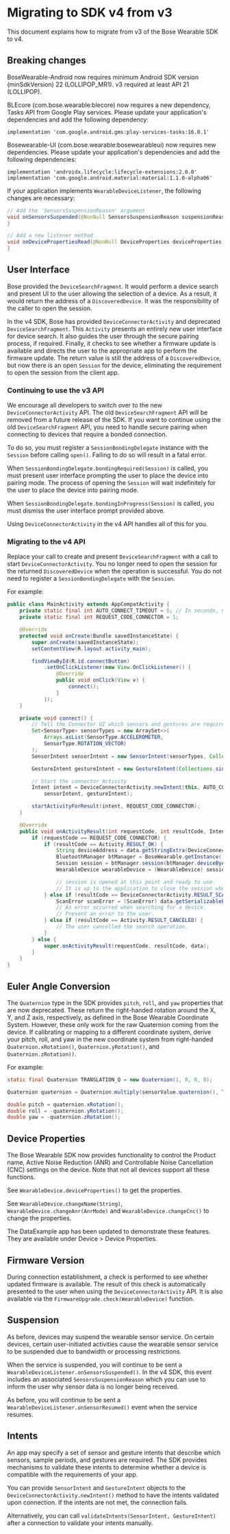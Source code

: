 # Migrating to SDK v4 from v3

This document explains how to migrate from v3 of the Bose Wearable SDK to v4.

## Breaking changes

BoseWearable-Android now requires minimum Android SDK version (minSdkVersion) 22 (LOLLIPOP_MR1). v3 required at least API 21 (LOLLIPOP).

BLEcore (com.bose.wearable:blecore) now requires a new dependency, Tasks API from Google Play services. Please update your application's dependencies and add the following dependency:
```text
implementation 'com.google.android.gms:play-services-tasks:16.0.1'
```

Bosewearable-UI (com.bose.wearable:bosewearableui) now requires new dependencies. Please update your application's dependencies and add the following dependencies:
```text
implementation 'androidx.lifecycle:lifecycle-extensions:2.0.0'
implementation 'com.google.android.material:material:1.1.0-alpha06'
```

If your application implements `WearableDeviceListener`, the following changes are necessary:
```java
// Add the 'SensorsSuspensionReason' argument
void onSensorsSuspended(@NonNull SensorsSuspensionReason suspensionReason) {
}

// Add a new listener method
void onDevicePropertiesRead(@NonNull DeviceProperties deviceProperties) {
}
```

## User Interface

Bose provided the `DeviceSearchFragment`. It would perform a device search and present UI to the user allowing the selection of a device. As a result, it would return the address of a `DiscoveredDevice`. It was the responsibility of the caller to open the session.

In the v4 SDK, Bose has provided `DeviceConnectorActivity` and deprecated `DeviceSearchFragment`. This `Activity` presents an entirely new user interface for device search. It also guides the user through the secure pairing process, if required. Finally, it checks to see whether a firmware update is available and directs the user to the appropriate app to perform the firmware update. The return value is still the address of a `DiscoveredDevice`, but now there is an open `Session` for the device, eliminating the requirement to open the session from the client app.

### Continuing to use the v3 API

We encourage all developers to switch over to the new `DeviceConnectorActivity` API. The old `DeviceSearchFragment` API will be removed from a future release of the SDK. If you want to continue using the old `DeviceSearchFragment` API, you need to handle secure pairing when connecting to devices that require a bonded connection.

To do so, you must register a `SessionBondingDelegate` instance with the `Session` before calling `open()`. Failing to do so will result in a fatal error.

When `SessionBondingDelegate.bondingRequired(Session)` is called, you must present user interface prompting the user to place the device into pairing mode. The process of opening the `Session` will wait indefinitely for the user to place the device into pairing mode.

When `SessionBondingDelegate.bondingInProgress(Session)` is called, you must dismiss the user interface prompt provided above.

Using `DeviceConnectorActivity` in the v4 API handles all of this for you.

### Migrating to the v4 API

Replace your call to create and present `DeviceSearchFragment` with a call to start `DeviceConnectorActivity`. You no longer need to open the session for the returned `DiscoveredDevice` when the operation is successful. You do not need to register a `SessionBondingDelegate` with the `Session`.

For example:

```java
public class MainActivity extends AppCompatActivity {
    private static final int AUTO_CONNECT_TIMEOUT = 5; // In seconds, use 0 to disable automatic reconnection
    private static final int REQUEST_CODE_CONNECTOR = 1;

    @Override
    protected void onCreate(Bundle savedInstanceState) {
        super.onCreate(savedInstanceState);
        setContentView(R.layout.activity_main);

        findViewById(R.id.connectButton)
            .setOnClickListener(new View.OnClickListener() {
                @Override
                public void onClick(View v) {
                    connect();
                }
            });
    }

    private void connect() {
        // Tell the Connector UI which sensors and gestures are required by the app
        Set<SensorType> sensorTypes = new ArraySet<>(
            Arrays.asList(SensorType.ACCELEROMETER,
            SensorType.ROTATION_VECTOR)
        );
        SensorIntent sensorIntent = new SensorIntent(sensorTypes, Collections.singleton(SamplePeriod._20_MS));

        GestureIntent gestureIntent = new GestureIntent(Collections.singleton(GestureType.INPUT));

        // Start the connector Activity
        Intent intent = DeviceConnectorActivity.newIntent(this, AUTO_CONNECT_TIMEOUT,
            sensorIntent, gestureIntent);

        startActivityForResult(intent, REQUEST_CODE_CONNECTOR);
    }

    @Override
    public void onActivityResult(int requestCode, int resultCode, Intent data) {
        if (requestCode == REQUEST_CODE_CONNECTOR) {
            if (resultCode == Activity.RESULT_OK) {
                String deviceAddress = data.getStringExtra(DeviceConnectorActivity.CONNECTED_DEVICE);
                BluetoothManager btManager = BoseWearable.getInstance().bluetoothManager();
                Session session = btManager.session(btManager.deviceByAddress(deviceAddress));
                WearableDevice wearableDevice = (WearableDevice) session.device();

                // session is opened at this point and ready to use.
                // It is up to the application to close the session when it is no longer needed.
            } else if (resultCode == DeviceConnectorActivity.RESULT_SCAN_ERROR) {
                ScanError scanError = (ScanError) data.getSerializableExtra(DeviceConnectorActivity.FAILURE_REASON);
                // An error occurred when searching for a device.
                // Present an error to the user.
            } else if (resultCode == Activity.RESULT_CANCELED) {
                // The user cancelled the search operation.
            }
        } else {
            super.onActivityResult(requestCode, resultCode, data);
        }
    }
}
```

## Euler Angle Conversion

The `Quaternion` type in the SDK provides `pitch`, `roll`, and `yaw` properties that are now deprecated. These return the right-handed rotation around the X, Y, and Z axis, respectively, as defined in the Bose Wearable Coordinate System. However, these only work for the raw Quaternion coming from the device. If calibrating or mapping to a different coordinate system, derive your pitch, roll, and yaw in the new coordinate system from right-handed `Quaternion.xRotation()`, `Quaternion.yRotation()`, and `Quaternion.zRotation()`.

For example:

```java
static final Quaternion TRANSLATION_Q = new Quaternion(1, 0, 0, 0);

Quaternion quaternion = Quaternion.multiply(sensorValue.quaternion(), TRANSLATION_Q);

double pitch = quaternion.xRotation();
double roll = -quaternion.yRotation();
double yaw = -quaternion.zRotation();
```

## Device Properties

The Bose Wearable SDK now provides functionality to control the Product name, Active Noise Reduction (ANR) and Controllable Noise Cancellation (CNC) settings on the device. Note that not all devices support all these functions.

See `WearableDevice.deviceProperties()` to get the properties.

See `WearableDevice.changeName(String)`, `WearableDevice.changeAnr(AnrMode)` and `WearableDevice.changeCnc()` to change the properties.

The DataExample app has been updated to demonstrate these features. They are available under Device > Device Properties.

## Firmware Version

During connection establishment, a check is performed to see whether updated firmware is available. The result of this check is automatically presented to the user when using the `DeviceConnectorActivity` API. It is also available via the `FirmwareUpgrade.check(WearableDevice)` function.

## Suspension

As before, devices may suspend the wearable sensor service. On certain devices, certain user-initiated activities cause the wearable sensor service to be suspended due to bandwidth or processing restrictions.

When the service is suspended, you will continue to be sent a `WearableDeviceListener.onSensorsSuspended()`. In the v4 SDK, this event includes an associated `SensorsSuspensionReason` which you can use to inform the user why sensor data is no longer being received.

As before, you will continue to be sent a `WearableDeviceListener.onSensorResumed()` event when the service resumes.

## Intents

An app may specify a set of sensor and gesture intents that describe which sensors, sample periods, and gestures are required. The SDK provides mechanisms to validate these intents to determine whether a device is compatible with the requirements of your app.

You can provide `SensorIntent` and `GestureIntent` objects to the `DeviceConnectorActivity.newIntent()` method to have the intents validated upon connection. If the intents are not met, the connection fails.

Alternatively, you can call `validateIntents(SensorIntent, GestureIntent)` after a connection to validate your intents manually.
